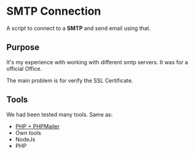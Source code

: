 # SMTP Connection

A script to connect to a **SMTP** and send email using that.

## Purpose

It's my experience with working with different smtp servers.
It was for a official Office.

The main problem is for verify the SSL Certificate.

## Tools

We had been tested many tools.
Same as:

- [PHP + PHPMailer](PHPMailer/send.php)
- Own tools
- NodeJs
- PHP

